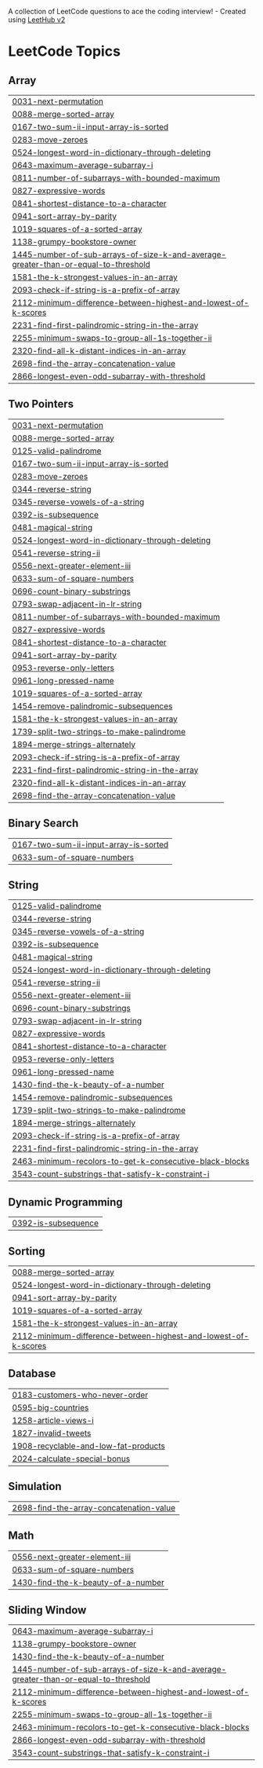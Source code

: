A collection of LeetCode questions to ace the coding interview! - Created using [LeetHub v2](https://github.com/arunbhardwaj/LeetHub-2.0)
<!---LeetCode Topics Start-->
# LeetCode Topics
## Array
|  |
| ------- |
| [0031-next-permutation](https://github.com/DPG746/CODING/tree/master/0031-next-permutation) |
| [0088-merge-sorted-array](https://github.com/DPG746/CODING/tree/master/0088-merge-sorted-array) |
| [0167-two-sum-ii-input-array-is-sorted](https://github.com/DPG746/CODING/tree/master/0167-two-sum-ii-input-array-is-sorted) |
| [0283-move-zeroes](https://github.com/DPG746/CODING/tree/master/0283-move-zeroes) |
| [0524-longest-word-in-dictionary-through-deleting](https://github.com/DPG746/CODING/tree/master/0524-longest-word-in-dictionary-through-deleting) |
| [0643-maximum-average-subarray-i](https://github.com/DPG746/CODING/tree/master/0643-maximum-average-subarray-i) |
| [0811-number-of-subarrays-with-bounded-maximum](https://github.com/DPG746/CODING/tree/master/0811-number-of-subarrays-with-bounded-maximum) |
| [0827-expressive-words](https://github.com/DPG746/CODING/tree/master/0827-expressive-words) |
| [0841-shortest-distance-to-a-character](https://github.com/DPG746/CODING/tree/master/0841-shortest-distance-to-a-character) |
| [0941-sort-array-by-parity](https://github.com/DPG746/CODING/tree/master/0941-sort-array-by-parity) |
| [1019-squares-of-a-sorted-array](https://github.com/DPG746/CODING/tree/master/1019-squares-of-a-sorted-array) |
| [1138-grumpy-bookstore-owner](https://github.com/DPG746/CODING/tree/master/1138-grumpy-bookstore-owner) |
| [1445-number-of-sub-arrays-of-size-k-and-average-greater-than-or-equal-to-threshold](https://github.com/DPG746/CODING/tree/master/1445-number-of-sub-arrays-of-size-k-and-average-greater-than-or-equal-to-threshold) |
| [1581-the-k-strongest-values-in-an-array](https://github.com/DPG746/CODING/tree/master/1581-the-k-strongest-values-in-an-array) |
| [2093-check-if-string-is-a-prefix-of-array](https://github.com/DPG746/CODING/tree/master/2093-check-if-string-is-a-prefix-of-array) |
| [2112-minimum-difference-between-highest-and-lowest-of-k-scores](https://github.com/DPG746/CODING/tree/master/2112-minimum-difference-between-highest-and-lowest-of-k-scores) |
| [2231-find-first-palindromic-string-in-the-array](https://github.com/DPG746/CODING/tree/master/2231-find-first-palindromic-string-in-the-array) |
| [2255-minimum-swaps-to-group-all-1s-together-ii](https://github.com/DPG746/CODING/tree/master/2255-minimum-swaps-to-group-all-1s-together-ii) |
| [2320-find-all-k-distant-indices-in-an-array](https://github.com/DPG746/CODING/tree/master/2320-find-all-k-distant-indices-in-an-array) |
| [2698-find-the-array-concatenation-value](https://github.com/DPG746/CODING/tree/master/2698-find-the-array-concatenation-value) |
| [2866-longest-even-odd-subarray-with-threshold](https://github.com/DPG746/CODING/tree/master/2866-longest-even-odd-subarray-with-threshold) |
## Two Pointers
|  |
| ------- |
| [0031-next-permutation](https://github.com/DPG746/CODING/tree/master/0031-next-permutation) |
| [0088-merge-sorted-array](https://github.com/DPG746/CODING/tree/master/0088-merge-sorted-array) |
| [0125-valid-palindrome](https://github.com/DPG746/CODING/tree/master/0125-valid-palindrome) |
| [0167-two-sum-ii-input-array-is-sorted](https://github.com/DPG746/CODING/tree/master/0167-two-sum-ii-input-array-is-sorted) |
| [0283-move-zeroes](https://github.com/DPG746/CODING/tree/master/0283-move-zeroes) |
| [0344-reverse-string](https://github.com/DPG746/CODING/tree/master/0344-reverse-string) |
| [0345-reverse-vowels-of-a-string](https://github.com/DPG746/CODING/tree/master/0345-reverse-vowels-of-a-string) |
| [0392-is-subsequence](https://github.com/DPG746/CODING/tree/master/0392-is-subsequence) |
| [0481-magical-string](https://github.com/DPG746/CODING/tree/master/0481-magical-string) |
| [0524-longest-word-in-dictionary-through-deleting](https://github.com/DPG746/CODING/tree/master/0524-longest-word-in-dictionary-through-deleting) |
| [0541-reverse-string-ii](https://github.com/DPG746/CODING/tree/master/0541-reverse-string-ii) |
| [0556-next-greater-element-iii](https://github.com/DPG746/CODING/tree/master/0556-next-greater-element-iii) |
| [0633-sum-of-square-numbers](https://github.com/DPG746/CODING/tree/master/0633-sum-of-square-numbers) |
| [0696-count-binary-substrings](https://github.com/DPG746/CODING/tree/master/0696-count-binary-substrings) |
| [0793-swap-adjacent-in-lr-string](https://github.com/DPG746/CODING/tree/master/0793-swap-adjacent-in-lr-string) |
| [0811-number-of-subarrays-with-bounded-maximum](https://github.com/DPG746/CODING/tree/master/0811-number-of-subarrays-with-bounded-maximum) |
| [0827-expressive-words](https://github.com/DPG746/CODING/tree/master/0827-expressive-words) |
| [0841-shortest-distance-to-a-character](https://github.com/DPG746/CODING/tree/master/0841-shortest-distance-to-a-character) |
| [0941-sort-array-by-parity](https://github.com/DPG746/CODING/tree/master/0941-sort-array-by-parity) |
| [0953-reverse-only-letters](https://github.com/DPG746/CODING/tree/master/0953-reverse-only-letters) |
| [0961-long-pressed-name](https://github.com/DPG746/CODING/tree/master/0961-long-pressed-name) |
| [1019-squares-of-a-sorted-array](https://github.com/DPG746/CODING/tree/master/1019-squares-of-a-sorted-array) |
| [1454-remove-palindromic-subsequences](https://github.com/DPG746/CODING/tree/master/1454-remove-palindromic-subsequences) |
| [1581-the-k-strongest-values-in-an-array](https://github.com/DPG746/CODING/tree/master/1581-the-k-strongest-values-in-an-array) |
| [1739-split-two-strings-to-make-palindrome](https://github.com/DPG746/CODING/tree/master/1739-split-two-strings-to-make-palindrome) |
| [1894-merge-strings-alternately](https://github.com/DPG746/CODING/tree/master/1894-merge-strings-alternately) |
| [2093-check-if-string-is-a-prefix-of-array](https://github.com/DPG746/CODING/tree/master/2093-check-if-string-is-a-prefix-of-array) |
| [2231-find-first-palindromic-string-in-the-array](https://github.com/DPG746/CODING/tree/master/2231-find-first-palindromic-string-in-the-array) |
| [2320-find-all-k-distant-indices-in-an-array](https://github.com/DPG746/CODING/tree/master/2320-find-all-k-distant-indices-in-an-array) |
| [2698-find-the-array-concatenation-value](https://github.com/DPG746/CODING/tree/master/2698-find-the-array-concatenation-value) |
## Binary Search
|  |
| ------- |
| [0167-two-sum-ii-input-array-is-sorted](https://github.com/DPG746/CODING/tree/master/0167-two-sum-ii-input-array-is-sorted) |
| [0633-sum-of-square-numbers](https://github.com/DPG746/CODING/tree/master/0633-sum-of-square-numbers) |
## String
|  |
| ------- |
| [0125-valid-palindrome](https://github.com/DPG746/CODING/tree/master/0125-valid-palindrome) |
| [0344-reverse-string](https://github.com/DPG746/CODING/tree/master/0344-reverse-string) |
| [0345-reverse-vowels-of-a-string](https://github.com/DPG746/CODING/tree/master/0345-reverse-vowels-of-a-string) |
| [0392-is-subsequence](https://github.com/DPG746/CODING/tree/master/0392-is-subsequence) |
| [0481-magical-string](https://github.com/DPG746/CODING/tree/master/0481-magical-string) |
| [0524-longest-word-in-dictionary-through-deleting](https://github.com/DPG746/CODING/tree/master/0524-longest-word-in-dictionary-through-deleting) |
| [0541-reverse-string-ii](https://github.com/DPG746/CODING/tree/master/0541-reverse-string-ii) |
| [0556-next-greater-element-iii](https://github.com/DPG746/CODING/tree/master/0556-next-greater-element-iii) |
| [0696-count-binary-substrings](https://github.com/DPG746/CODING/tree/master/0696-count-binary-substrings) |
| [0793-swap-adjacent-in-lr-string](https://github.com/DPG746/CODING/tree/master/0793-swap-adjacent-in-lr-string) |
| [0827-expressive-words](https://github.com/DPG746/CODING/tree/master/0827-expressive-words) |
| [0841-shortest-distance-to-a-character](https://github.com/DPG746/CODING/tree/master/0841-shortest-distance-to-a-character) |
| [0953-reverse-only-letters](https://github.com/DPG746/CODING/tree/master/0953-reverse-only-letters) |
| [0961-long-pressed-name](https://github.com/DPG746/CODING/tree/master/0961-long-pressed-name) |
| [1430-find-the-k-beauty-of-a-number](https://github.com/DPG746/CODING/tree/master/1430-find-the-k-beauty-of-a-number) |
| [1454-remove-palindromic-subsequences](https://github.com/DPG746/CODING/tree/master/1454-remove-palindromic-subsequences) |
| [1739-split-two-strings-to-make-palindrome](https://github.com/DPG746/CODING/tree/master/1739-split-two-strings-to-make-palindrome) |
| [1894-merge-strings-alternately](https://github.com/DPG746/CODING/tree/master/1894-merge-strings-alternately) |
| [2093-check-if-string-is-a-prefix-of-array](https://github.com/DPG746/CODING/tree/master/2093-check-if-string-is-a-prefix-of-array) |
| [2231-find-first-palindromic-string-in-the-array](https://github.com/DPG746/CODING/tree/master/2231-find-first-palindromic-string-in-the-array) |
| [2463-minimum-recolors-to-get-k-consecutive-black-blocks](https://github.com/DPG746/CODING/tree/master/2463-minimum-recolors-to-get-k-consecutive-black-blocks) |
| [3543-count-substrings-that-satisfy-k-constraint-i](https://github.com/DPG746/CODING/tree/master/3543-count-substrings-that-satisfy-k-constraint-i) |
## Dynamic Programming
|  |
| ------- |
| [0392-is-subsequence](https://github.com/DPG746/CODING/tree/master/0392-is-subsequence) |
## Sorting
|  |
| ------- |
| [0088-merge-sorted-array](https://github.com/DPG746/CODING/tree/master/0088-merge-sorted-array) |
| [0524-longest-word-in-dictionary-through-deleting](https://github.com/DPG746/CODING/tree/master/0524-longest-word-in-dictionary-through-deleting) |
| [0941-sort-array-by-parity](https://github.com/DPG746/CODING/tree/master/0941-sort-array-by-parity) |
| [1019-squares-of-a-sorted-array](https://github.com/DPG746/CODING/tree/master/1019-squares-of-a-sorted-array) |
| [1581-the-k-strongest-values-in-an-array](https://github.com/DPG746/CODING/tree/master/1581-the-k-strongest-values-in-an-array) |
| [2112-minimum-difference-between-highest-and-lowest-of-k-scores](https://github.com/DPG746/CODING/tree/master/2112-minimum-difference-between-highest-and-lowest-of-k-scores) |
## Database
|  |
| ------- |
| [0183-customers-who-never-order](https://github.com/DPG746/CODING/tree/master/0183-customers-who-never-order) |
| [0595-big-countries](https://github.com/DPG746/CODING/tree/master/0595-big-countries) |
| [1258-article-views-i](https://github.com/DPG746/CODING/tree/master/1258-article-views-i) |
| [1827-invalid-tweets](https://github.com/DPG746/CODING/tree/master/1827-invalid-tweets) |
| [1908-recyclable-and-low-fat-products](https://github.com/DPG746/CODING/tree/master/1908-recyclable-and-low-fat-products) |
| [2024-calculate-special-bonus](https://github.com/DPG746/CODING/tree/master/2024-calculate-special-bonus) |
## Simulation
|  |
| ------- |
| [2698-find-the-array-concatenation-value](https://github.com/DPG746/CODING/tree/master/2698-find-the-array-concatenation-value) |
## Math
|  |
| ------- |
| [0556-next-greater-element-iii](https://github.com/DPG746/CODING/tree/master/0556-next-greater-element-iii) |
| [0633-sum-of-square-numbers](https://github.com/DPG746/CODING/tree/master/0633-sum-of-square-numbers) |
| [1430-find-the-k-beauty-of-a-number](https://github.com/DPG746/CODING/tree/master/1430-find-the-k-beauty-of-a-number) |
## Sliding Window
|  |
| ------- |
| [0643-maximum-average-subarray-i](https://github.com/DPG746/CODING/tree/master/0643-maximum-average-subarray-i) |
| [1138-grumpy-bookstore-owner](https://github.com/DPG746/CODING/tree/master/1138-grumpy-bookstore-owner) |
| [1430-find-the-k-beauty-of-a-number](https://github.com/DPG746/CODING/tree/master/1430-find-the-k-beauty-of-a-number) |
| [1445-number-of-sub-arrays-of-size-k-and-average-greater-than-or-equal-to-threshold](https://github.com/DPG746/CODING/tree/master/1445-number-of-sub-arrays-of-size-k-and-average-greater-than-or-equal-to-threshold) |
| [2112-minimum-difference-between-highest-and-lowest-of-k-scores](https://github.com/DPG746/CODING/tree/master/2112-minimum-difference-between-highest-and-lowest-of-k-scores) |
| [2255-minimum-swaps-to-group-all-1s-together-ii](https://github.com/DPG746/CODING/tree/master/2255-minimum-swaps-to-group-all-1s-together-ii) |
| [2463-minimum-recolors-to-get-k-consecutive-black-blocks](https://github.com/DPG746/CODING/tree/master/2463-minimum-recolors-to-get-k-consecutive-black-blocks) |
| [2866-longest-even-odd-subarray-with-threshold](https://github.com/DPG746/CODING/tree/master/2866-longest-even-odd-subarray-with-threshold) |
| [3543-count-substrings-that-satisfy-k-constraint-i](https://github.com/DPG746/CODING/tree/master/3543-count-substrings-that-satisfy-k-constraint-i) |
<!---LeetCode Topics End-->